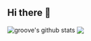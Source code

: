 ## Hi there 👋

<img align='center' src="https://github-readme-stats.vercel.app/api?username=GrooveWJH&show_icons=true&theme=tokyonight" alt="groove's github stats" /> <img align="center" src="https://github-readme-stats.vercel.app/api?username=GrooveWJH&layout=compact&theme=tokyonight&langs_count=8" />
